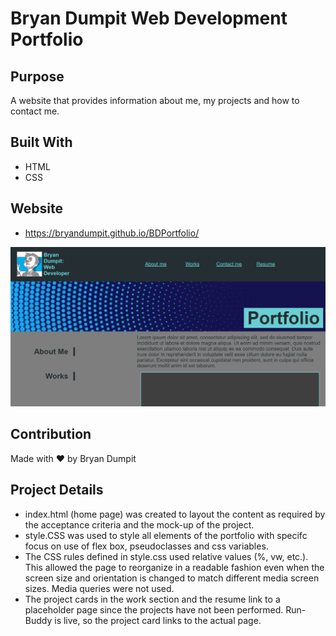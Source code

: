 # Bryan Dumpit Web Development Portfolio

## Purpose

A website that provides information about me, my projects and how to contact me.

## Built With

* HTML
* CSS

## Website

* https://bryandumpit.github.io/BDPortfolio/

![PortfolioScreenshot](./assets/images/portfolio-screenshot.PNG)

## Contribution

Made with ❤️ by Bryan Dumpit

## Project Details
* index.html (home page) was created to layout the content as required by the acceptance criteria and the mock-up of the project.
* style.CSS was used to style all elements of the portfolio with specifc focus on use of flex box, pseudoclasses and css variables.
* The CSS rules defined in style.css used relative values (%, vw, etc.). This allowed the page to reorganize in a readable fashion even when the screen size and orientation is changed to match different media screen sizes. Media queries were not used.
* The project cards in the work section and the resume link to a placeholder page since the projects have not been performed. Run-Buddy is live, so the project card links to the actual page. 
